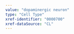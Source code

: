 ```yaml
---
value: "dopaminergic neuron"
type: "Cell Type"
xref-identifier: "0000700"
xref-dataSource: "CL"
---
```

